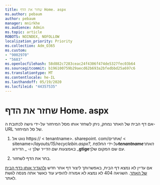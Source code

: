 ```yaml
---
title: שחזר את הדף Home. aspx
ms.author: pebaum
author: pebaum
manager: mnirkhe
ms.audience: Admin
ms.topic: article
ROBOTS: NOINDEX, NOFOLLOW
localization_priority: Priority
ms.collection: Adm_O365
ms.custom:
- "9002970"
- "5683"
ms.openlocfilehash: 58d882c7283ceac24f4306f474de5327fec03b64
ms.sourcegitcommit: b196100759b29aecd62b693a2bfedbbd25a697c6
ms.translationtype: MT
ms.contentlocale: he-IL
ms.lasthandoff: 05/19/2020
ms.locfileid: "44357535"
---
```

# <a name="recover-the-homeaspx-page"></a>שחזר את הדף Home. aspx

אם דף הבית של האתר נמחק, ניתן לשחזר אותו מסל המיחזור על-ידי גישה לכתובת ה-URL של סל המיחזור.

1. נווט אל https:// \< tenantname>. sharepoint. com/אתרים/ \< sitename>/_layouts/15/recyclebin.aspx?, על-ידי החלפת**tenantname**האתר באמצעות שם הדייר שלך ו-_ _ הדירוג _**gtige**עם שם המקום שלך.

2. בחר את הדף לשחזור.

אם עדיין לא נמצא דף הבית, באפשרותך ליצור דף אתר חדש [ולהגדיר אותו כדף הבית של האתר](https://support.microsoft.com/en-gb/office/use-a-different-page-for-your-sharepoint-site-home-page-35a5022c-f84a-455d-985e-c691ab5dfa17?ui=en-us&rs=en-gb&ad=gb). השגיאה 404 לא נמצא לא אמורה להופיע עוד כאשר אתה מנסה לגשת לאתר.

